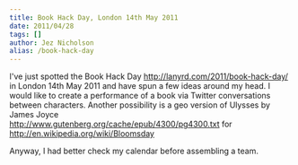 ```yaml
---
title: Book Hack Day, London 14th May 2011
date: 2011/04/28
tags: []
author: Jez Nicholson
alias: /book-hack-day
---
```

I've just spotted the Book Hack Day <a href="http://lanyrd.com/2011/book-hack-day/">http://lanyrd.com/2011/book-hack-day/</a> in London 14th May 2011 and have spun a few ideas around my head. I would like to create a performance of a book via Twitter conversations between characters. Another possibility is a geo version of Ulysses by James Joyce <br /><a href="http://www.gutenberg.org/cache/epub/4300/pg4300.txt">http://www.gutenberg.org/cache/epub/4300/pg4300.txt</a> for <a href="http://en.wikipedia.org/wiki/Bloomsday">http://en.wikipedia.org/wiki/Bloomsday</a>

Anyway, I had better check my calendar before assembling a team.
